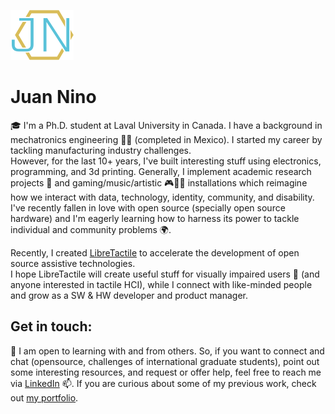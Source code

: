 ![Juan Nino's Logo](/JN-logo.png)
# Juan Nino

🎓 I'm a Ph.D. student at Laval University in Canada. I have a background in mechatronics engineering 🦾🧑‍ (completed in Mexico). I started my career by tackling manufacturing industry challenges.  
However, for the last 10+ years, I've built interesting stuff using electronics, programming, and 3d printing. Generally, I implement academic research projects 🏫 and gaming/music/artistic 🎮🎹🎨 installations which reimagine how we interact with data, technology, identity, community, and disability.
I've recently fallen in love with open source (specially open source hardware) and I'm eagerly learning how to harness its power to tackle individual and community problems 🌍.
  
Recently, I created [LibreTactile](https://github.com/LibreTactile) to accelerate the development of open source assistive technologies.  
I hope LibreTactile will create useful stuff for visually impaired users 🦯 (and anyone interested in tactile HCI), while I connect with like-minded people and grow as a SW & HW developer and product manager. 


## Get in touch:
🤝 I am open to learning with and from others. So, if you want to connect and chat (opensource, challenges of international graduate students), point out some interesting resources, and request or offer help, feel free to reach me via [LinkedIn](https://www.linkedin.com/in/nino-juan/) 📫. If you are curious about some of my previous work, check out [my portfolio](https://www.juannino.dev/).
